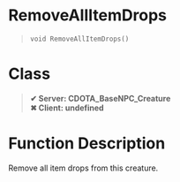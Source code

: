 # RemoveAllItemDrops
> `void RemoveAllItemDrops()`
# Class
> __✔ Server: CDOTA_BaseNPC_Creature__  
> __✖ Client: undefined__  
# Function Description
Remove all item drops from this creature.
